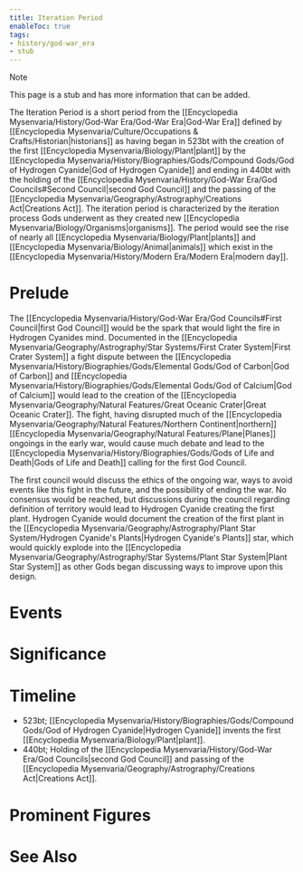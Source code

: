 ```yaml
---
title: Iteration Period
enableToc: true
tags:
- history/god-war_era
- stub
---
```


> [!note]
> This page is a stub and has more information that can be added.

The Iteration Period is a short period from the [[Encyclopedia Mysenvaria/History/God-War Era/God-War Era|God-War Era]] defined by [[Encyclopedia Mysenvaria/Culture/Occupations & Crafts/Historian|historians]] as having began in 523bt with the creation of the first [[Encyclopedia Mysenvaria/Biology/Plant|plant]] by the [[Encyclopedia Mysenvaria/History/Biographies/Gods/Compound Gods/God of Hydrogen Cyanide|God of Hydrogen Cyanide]] and ending in 440bt with the holding of the [[Encyclopedia Mysenvaria/History/God-War Era/God Councils#Second Council|second God Council]] and the passing of the [[Encyclopedia Mysenvaria/Geography/Astrography/Creations Act|Creations Act]]. The iteration period is characterized by the iteration process Gods underwent as they created new [[Encyclopedia Mysenvaria/Biology/Organisms|organisms]]. The period would see the rise of nearly all [[Encyclopedia Mysenvaria/Biology/Plant|plants]] and [[Encyclopedia Mysenvaria/Biology/Animal|animals]] which exist in the [[Encyclopedia Mysenvaria/History/Modern Era/Modern Era|modern day]]. 
# Prelude
The [[Encyclopedia Mysenvaria/History/God-War Era/God Councils#First Council|first God Council]] would be the spark that would light the fire in Hydrogen Cyanides mind. Documented in the [[Encyclopedia Mysenvaria/Geography/Astrography/Star Systems/First Crater System|First Crater System]] a fight dispute between the [[Encyclopedia Mysenvaria/History/Biographies/Gods/Elemental Gods/God of Carbon|God of Carbon]] and [[Encyclopedia Mysenvaria/History/Biographies/Gods/Elemental Gods/God of Calcium|God of Calcium]] would lead to the creation of the [[Encyclopedia Mysenvaria/Geography/Natural Features/Great Oceanic Crater|Great Oceanic Crater]]. The fight, having disrupted much of the [[Encyclopedia Mysenvaria/Geography/Natural Features/Northern Continent|northern]] [[Encyclopedia Mysenvaria/Geography/Natural Features/Plane|Planes]] ongoings in the early war, would cause much debate and lead to the [[Encyclopedia Mysenvaria/History/Biographies/Gods/Gods of Life and Death|Gods of Life and Death]] calling for the first God Council. 

The first council would discuss the ethics of the ongoing war, ways to avoid events like this fight in the future, and the possibility of ending the war. No consensus would be reached, but discussions during the council regarding definition of territory would lead to Hydrogen Cyanide creating the first plant. Hydrogen Cyanide would document the creation of the first plant in the [[Encyclopedia Mysenvaria/Geography/Astrography/Plant Star System/Hydrogen Cyanide's Plants|Hydrogen Cyanide's Plants]] star, which would quickly explode into the [[Encyclopedia Mysenvaria/Geography/Astrography/Star Systems/Plant Star System|Plant Star System]] as other Gods began discussing ways to improve upon this design.
# Events 

# Significance

# Timeline
- 523bt; [[Encyclopedia Mysenvaria/History/Biographies/Gods/Compound Gods/God of Hydrogen Cyanide|Hydrogen Cyanide]] invents the first [[Encyclopedia Mysenvaria/Biology/Plant|plant]].
- 440bt; Holding of the [[Encyclopedia Mysenvaria/History/God-War Era/God Councils|second God Council]] and passing of the [[Encyclopedia Mysenvaria/Geography/Astrography/Creations Act|Creations Act]].
# Prominent Figures

# See Also
